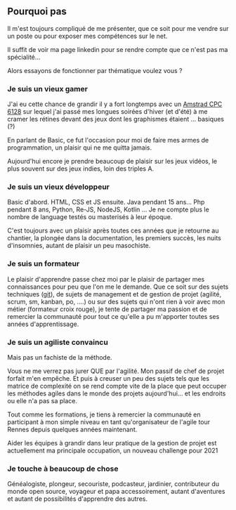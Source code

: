 ## Pourquoi pas

Il m'est toujours compliqué de me présenter, que ce soit pour me vendre sur un poste ou pour exposer mes compétences sur le net.

Il suffit de voir ma page linkedin pour se rendre compte que ce n'est pas ma spécialité...

Alors essayons de fonctionner par thématique voulez vous ?

### Je suis un vieux gamer

J'ai eu cette chance de grandir il y a fort longtemps avec un [Amstrad CPC 6128](https://fr.wikipedia.org/wiki/Amstrad_CPC_6128) sur lequel j'ai passé mes longues soirées d'hiver (et d'été) à me cramer les rétines devant des jeux dont les graphismes étaient ... basiques (?)

En parlant de Basic, ce fut l'occasion pour moi de faire mes armes de programmation, un plaisir qui ne me quitta jamais.

Aujourd'hui encore je prendre beaucoup de plaisir sur les jeux vidéos, le plus souvent sur des jeux indies, loin des triples A.

### Je suis un vieux développeur

Basic d'abord. HTML, CSS et JS ensuite. Java pendant 15 ans... Php pendant 8 ans, Python, Re-JS, NodeJS, Kotlin ... Je ne compte plus le nombre de language testés ou masterisés à leur époque.

C'est toujours avec un plaisir après toutes ces années que je retourne au chantier, la plongée dans la documentation, les premiers succès, les nuits d'insomnies, autant de plaisir un peu masochiste.

### Je suis un formateur

Le plaisir d'apprendre passe chez moi par le plaisir de partager mes connaissances pour peu que l'on me le demande. Que ce soit sur des sujets techniques ([git](https://github.com/besstiolle/)), de sujets de management et de gestion de projet (agilité, scrum, sm, kanban, po, ....) ou sur des sujets qui n'ont rien à voir avec mon métier (formateur croix rouge), je tente de partager ma passion et de remercier la communauté pour tout ce qu'elle a pu m'apporter toutes ses années d'apprentissage.

### Je suis un agiliste convaincu

Mais pas un fachiste de la méthode. 

Vous ne me verrez pas jurer QUE par l'agilité. Mon passif de chef de projet forfait m'en empêche. Et puis à creuser un peu des sujets tels que les matrice de complexité on se rend compte vite de la place que peut occuper les méthodes agiles dans le monde des projets aujourd'hui... et les endroits ou elle n'a pas sa place.

Tout comme les formations, je tiens à remercier la communauté en participant à mon simple niveau en tant qu'organisateur de l'agile tour Rennes depuis quelques années maintenant.

Aider les équipes à grandir dans leur pratique de la gestion de projet est actuellement ma principale occupation, un nouveau challenge pour 2021

### Je touche à beaucoup de chose

Généalogiste, plongeur, secouriste, podcasteur, jardinier, contributeur du monde open source, voyageur et papa accessoirement, autant d'aventures et autant de possibilités d'apprendre des autres. 